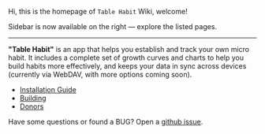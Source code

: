 <!-- markdownlint-disable no-inline-html first-line-heading -->

Hi, this is the homepage of `Table Habit` Wiki, welcome!

Sidebar is now available on the right — explore the listed pages.

---

<!-- desc. content duplicated from: https://github.com/FriesI23/mhabit/blob/main/README.md -->

**"Table Habit"** is an app that helps you establish and track your own micro habit.
It includes a complete set of growth curves and charts to help you build habits more effectively,
and keeps your data in sync across devices (currently via WebDAV, with more options coming soon).

- [Installation Guide](./Installation)
- [Building](./Dev꞉-Build-From-Source)
- [Donors](./Donors)

Have some questions or found a BUG? Open a [github issue][github-issues].

<!-- refs -->

[github-issues]: https://github.com/FriesI23/mhabit/issues

